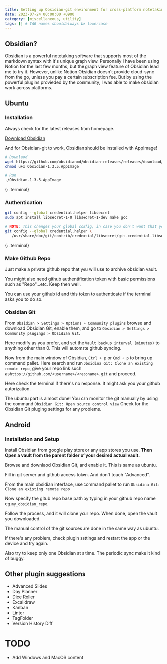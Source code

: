 ```yaml
---
title: Setting up Obsidian-git environment for cross-platform notetaking
date: 2023-07-24 00:00:00 +0900
category: [miscellaneous, utility]
tags: [] # TAG names shouldalways be lowercase
---
```


## Obsidian?

Obsidian is a powerful notetaking software that supports most of the markdown syntax with it's unique graph view.
Personally I have been using Notion for the last few months, but the graph view feature of Obsidian lead me to try it.
However, unlike Notion Obsidian doesn't provide cloud-sync from the go, unless you pay a certain subscription fee.
But by using the powerful plugins provieded by the community, I was able to make obsidian work across platforms.

## Ubuntu
### Installation

Always check for the latest releases from homepage.

[Download Obsidian](https://obsidian.md/download)

And for Obsidian-git to work, Obsidian should be installed with AppImage!

```bash
# Downlaod
wget https://github.com/obsidianmd/obsidian-releases/releases/download/v1.3.5/Obsidian-1.3.5.AppImage
chmod u+x Obsidian-1.3.5.AppImage

# Run
./Obsidian-1.3.5.AppImage
```
{: .terminal}

### Authentication

```bash
git config --global credential.helper libsecret
sudo apt install libsecret-1-0 libsecret-1-dev make gcc

# NOTE: This changes your global config, in case you don't want that you can omit the `--global` and execute it in your existing git repository.
git config --global credential.helper \
   /usr/share/doc/git/contrib/credential/libsecret/git-credential-libsecret
```
{: .terminal}

### Make Github Repo

Just make a private github repo that you will use to archive obsidian vault.

You might also need github authentification token with basic permissions such as "Repo"...etc. Keep then well.

You can use your github id and this token to authenticate if the terminal asks you to do so.


### Obsidian Git

From `Obsidian > Settings > Options > Community plugins` browse and download Obsidian Git, enable them, and go to `Obsidian > Settings > Community plugings > Obsidian Git`.

Here modify as you prefer, and set the `Vault backup interval (minutes)` to anything other than 0. This will automate github syncing.

Now from the main window of Obsidian, `Ctrl + p` or `Cmd + p` to bring up command pallet. Here search and run `Obsidina Git: Clone an existing remote repo`, give your repo link such as`https://github.com/<username>/<reponame>.git` and proceed.

Here check the terminal if there's no response. It might ask you your github autorization.

The ubuntu part is almost done! You can monitor the git manually by using the command `Obsidian Git: Open source control view` Check for the Obsidian Git pluging settings for any problems.

## Android
### Installation and Setup

Install Obsidian from google play store or any app stores you use.
**Then Open a vault from the parent folder of your desired actual vault.**

Browse and downlaod Obsidian Git, and enable it. This is same as ubuntu.

Fill in git server and github access token.
And don't touch "Advanced".

From the main obsidian interface, use command pallet to run `Obsidina Git: Clone an existing remote repo`

Now specify the gitub repo base path by typing in your github repo name eg.`my_obsidian_repo`.

Follow the process, and it will clone your repo. When done, open the vault you downloaded.

The manual control of the git sources are done in the same way as ubuntu.

If there's any problem, check plugin settings and restart the app or the device and try again.

Also try to keep only one Obsidian at a time. The periodic sync make it kind of buggy.

## Other plugin suggestions
- Advanced Slides
- Day Planner
- Dice Roller
- Excalidraw
- Kanban
- Linter
- TagFolder
- Version History Diff

# TODO
- Add Windows and MacOS content



